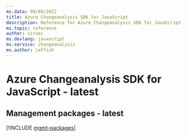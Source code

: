 ```yaml
---
ms.data: 09/09/2022
title: Azure Changeanalysis SDK for JavaScript
description: Reference for Azure Changeanalysis SDK for JavaScript
ms.topic: reference
author: xirzec
ms.devlang: javascript
ms.service: changeanalysis
ms.author: jeffish
---
```

# Azure Changeanalysis SDK for JavaScript - latest

## Management packages - latest
[!INCLUDE [mgmt-packages](changeanalysis-mgmt-index.md)]